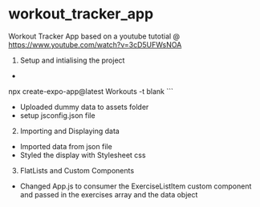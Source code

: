 # workout_tracker_app
 Workout Tracker App based on a youtube tutotial @ https://www.youtube.com/watch?v=3cD5UFWsNOA

1. Setup and intialising the project
- ```Code 
npx create-expo-app@latest Workouts -t blank ```
- Uploaded dummy data to assets folder
- setup jsconfig.json file

2. Importing and Displaying data
- Imported data from json file
- Styled the display with Stylesheet css

3. FlatLists and Custom Components
- Changed App.js to consumer the ExerciseListItem custom component and passed in the exercises array and the data object

